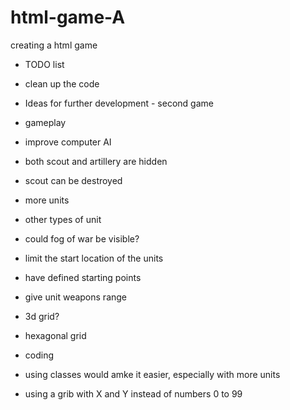 # html-game-A

creating a html game

- TODO list

- clean up the code

- Ideas for further development - second game

- gameplay

- improve computer AI
- both scout and artillery are hidden
- scout can be destroyed
- more units
- other types of unit
- could fog of war be visible?
- limit the start location of the units
- have defined starting points
- give unit weapons range
- 3d grid?
- hexagonal grid

- coding

- using classes would amke it easier, especially with more units
- using a grib with X and Y instead of numbers 0 to 99

